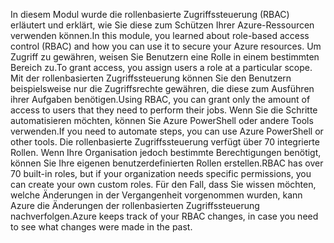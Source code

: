 <span data-ttu-id="c11d5-101">In diesem Modul wurde die rollenbasierte Zugriffssteuerung (RBAC) erläutert und erklärt, wie Sie diese zum Schützen Ihrer Azure-Ressourcen verwenden können.</span><span class="sxs-lookup"><span data-stu-id="c11d5-101">In this module, you learned about role-based access control (RBAC) and how you can use it to secure your Azure resources.</span></span> <span data-ttu-id="c11d5-102">Um Zugriff zu gewähren, weisen Sie Benutzern eine Rolle in einem bestimmten Bereich zu.</span><span class="sxs-lookup"><span data-stu-id="c11d5-102">To grant access, you assign users a role at a particular scope.</span></span> <span data-ttu-id="c11d5-103">Mit der rollenbasierten Zugriffssteuerung können Sie den Benutzern beispielsweise nur die Zugriffsrechte gewähren, die diese zum Ausführen ihrer Aufgaben benötigen.</span><span class="sxs-lookup"><span data-stu-id="c11d5-103">Using RBAC, you can grant only the amount of access to users that they need to perform their jobs.</span></span> <span data-ttu-id="c11d5-104">Wenn Sie die Schritte automatisieren möchten, können Sie Azure PowerShell oder andere Tools verwenden.</span><span class="sxs-lookup"><span data-stu-id="c11d5-104">If you need to automate steps, you can use Azure PowerShell or other tools.</span></span> <span data-ttu-id="c11d5-105">Die rollenbasierte Zugriffssteuerung verfügt über 70 integrierte Rollen. Wenn Ihre Organisation jedoch bestimmte Berechtigungen benötigt, können Sie Ihre eigenen benutzerdefinierten Rollen erstellen.</span><span class="sxs-lookup"><span data-stu-id="c11d5-105">RBAC has over 70 built-in roles, but if your organization needs specific permissions, you can create your own custom roles.</span></span> <span data-ttu-id="c11d5-106">Für den Fall, dass Sie wissen möchten, welche Änderungen in der Vergangenheit vorgenommen wurden, kann Azure die Änderungen der rollenbasierten Zugriffssteuerung nachverfolgen.</span><span class="sxs-lookup"><span data-stu-id="c11d5-106">Azure keeps track of your RBAC changes, in case you need to see what changes were made in the past.</span></span>
